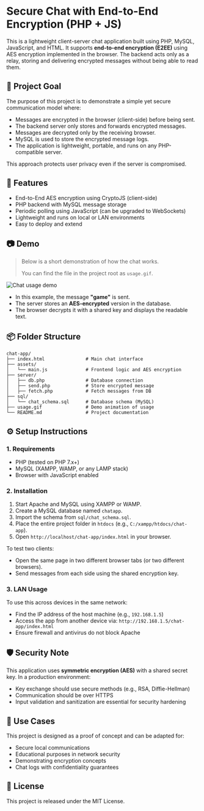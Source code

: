 # Secure Chat with End-to-End Encryption (PHP + JS)

This is a lightweight client-server chat application built using PHP, MySQL, JavaScript, and HTML. It supports **end-to-end encryption (E2EE)** using AES encryption implemented in the browser. The backend acts only as a relay, storing and delivering encrypted messages without being able to read them.

## 🔐 Project Goal

The purpose of this project is to demonstrate a simple yet secure communication model where:

- Messages are encrypted in the browser (client-side) before being sent.
- The backend server only stores and forwards encrypted messages.
- Messages are decrypted only by the receiving browser.
- MySQL is used to store the encrypted message logs.
- The application is lightweight, portable, and runs on any PHP-compatible server.

This approach protects user privacy even if the server is compromised.

## 🧩 Features

- End-to-End AES encryption using CryptoJS (client-side)
- PHP backend with MySQL message storage
- Periodic polling using JavaScript (can be upgraded to WebSockets)
- Lightweight and runs on local or LAN environments
- Easy to deploy and extend

## 📷 Demo

> Below is a short demonstration of how the chat works.
>  
> You can find the file in the project root as `usage.gif`.

![Chat usage demo](usage.gif)

- In this example, the message **"game"** is sent.
- The server stores an **AES-encrypted** version in the database.
- The browser decrypts it with a shared key and displays the readable text.

## 📦 Folder Structure

```
chat-app/
├── index.html               # Main chat interface
├── assets/
│   └── main.js              # Frontend logic and AES encryption
├── server/
│   ├── db.php               # Database connection
│   ├── send.php             # Store encrypted message
│   ├── fetch.php            # Fetch messages from DB
├── sql/
│   └── chat_schema.sql      # Database schema (MySQL)
├── usage.gif                # Demo animation of usage
└── README.md                # Project documentation
```

## ⚙️ Setup Instructions

### 1. Requirements

- PHP (tested on PHP 7.x+)
- MySQL (XAMPP, WAMP, or any LAMP stack)
- Browser with JavaScript enabled

### 2. Installation

1. Start Apache and MySQL using XAMPP or WAMP.
2. Create a MySQL database named `chatapp`.
3. Import the schema from `sql/chat_schema.sql`.
4. Place the entire project folder in `htdocs` (e.g., `C:/xampp/htdocs/chat-app`).
5. Open `http://localhost/chat-app/index.html` in your browser.

To test two clients:
- Open the same page in two different browser tabs (or two different browsers).
- Send messages from each side using the shared encryption key.

### 3. LAN Usage

To use this across devices in the same network:
- Find the IP address of the host machine (e.g., `192.168.1.5`)
- Access the app from another device via: `http://192.168.1.5/chat-app/index.html`
- Ensure firewall and antivirus do not block Apache

## 🛡️ Security Note

This application uses **symmetric encryption (AES)** with a shared secret key. In a production environment:

- Key exchange should use secure methods (e.g., RSA, Diffie-Hellman)
- Communication should be over HTTPS
- Input validation and sanitization are essential for security hardening

## 🧠 Use Cases

This project is designed as a proof of concept and can be adapted for:

- Secure local communications
- Educational purposes in network security
- Demonstrating encryption concepts
- Chat logs with confidentiality guarantees

## 📌 License

This project is released under the MIT License.
